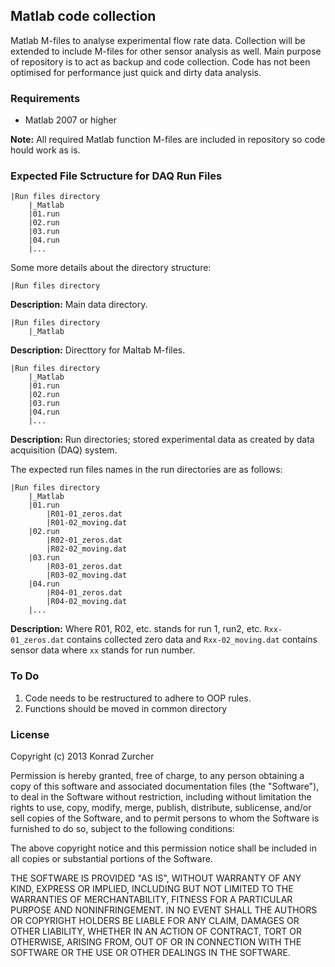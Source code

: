 ## Matlab code collection #

Matlab M-files to analyse experimental flow rate data. Collection will be extended to include M-files for other sensor analysis as well. Main purpose of repository is to act as backup and code collection. Code has not been optimised for performance just quick and dirty data analysis.

### Requirements ##

- Matlab 2007 or higher

**Note:** All required Matlab function M-files are included in repository so code hould work as is.

### Expected File Sctructure for DAQ Run Files ##

```
|Run files directory
    |_Matlab
    |01.run
    |02.run
    |03.run
    |04.run
    |...
```

Some more details about the directory structure:

```
|Run files directory
```
**Description:** Main data directory.

```
|Run files directory
    |_Matlab
```
**Description:** Directtory for Maltab M-files.

```
|Run files directory
    |_Matlab
    |01.run
    |02.run
    |03.run
    |04.run
    |...
```
**Description:** Run directories; stored experimental data as created by data acquisition (DAQ) system.

The expected run files names in the run directories are as follows:
```
|Run files directory
    |_Matlab
    |01.run
        |R01-01_zeros.dat
        |R01-02_moving.dat        
    |02.run
        |R02-01_zeros.dat
        |R02-02_moving.dat        
    |03.run
        |R03-01_zeros.dat
        |R03-02_moving.dat        
    |04.run
        |R04-01_zeros.dat
        |R04-02_moving.dat        
    |...
```
**Description:** Where R01, R02, etc. stands for run 1, run2, etc. `Rxx-01_zeros.dat` contains collected zero data and `Rxx-02_moving.dat` contains sensor data where `xx` stands for run number.

### To Do ##

1. Code needs to be restructured to adhere to OOP rules.
2. Functions should be moved in common directory

### License ##

Copyright (c) 2013 Konrad Zurcher

Permission is hereby granted, free of charge, to any person obtaining a copy
of this software and associated documentation files (the "Software"), to deal
in the Software without restriction, including without limitation the rights
to use, copy, modify, merge, publish, distribute, sublicense, and/or sell
copies of the Software, and to permit persons to whom the Software is
furnished to do so, subject to the following conditions:

The above copyright notice and this permission notice shall be included in
all copies or substantial portions of the Software.

THE SOFTWARE IS PROVIDED "AS IS", WITHOUT WARRANTY OF ANY KIND, EXPRESS OR
IMPLIED, INCLUDING BUT NOT LIMITED TO THE WARRANTIES OF MERCHANTABILITY,
FITNESS FOR A PARTICULAR PURPOSE AND NONINFRINGEMENT. IN NO EVENT SHALL THE
AUTHORS OR COPYRIGHT HOLDERS BE LIABLE FOR ANY CLAIM, DAMAGES OR OTHER
LIABILITY, WHETHER IN AN ACTION OF CONTRACT, TORT OR OTHERWISE, ARISING FROM,
OUT OF OR IN CONNECTION WITH THE SOFTWARE OR THE USE OR OTHER DEALINGS IN
THE SOFTWARE.
